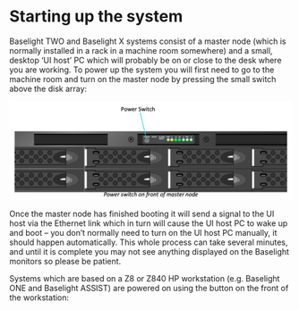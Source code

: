 # Starting up the system

Baselight TWO and Baselight X systems consist of a master node \(which is normally installed in a rack in a machine room somewhere\) and a small, desktop ‘UI host’ PC which will probably be on or close to the desk where you are working. To power up the system you will first need to go to the machine room and turn on the master node by pressing the small switch above the disk array:

![](../.gitbook/assets/2020-05-29-13.00.55.png)



Once the master node has finished booting it will send a signal to the UI host via the Ethernet link which in turn will cause the UI host PC to wake up and boot – you don’t normally need to turn on the UI host PC manually, it should happen automatically. This whole process can take several minutes, and until it is complete you may not see anything displayed on the Baselight monitors so please be patient.

Systems which are based on a Z8 or Z840 HP workstation \(e.g. Baselight ONE and Baselight ASSIST\) are powered on using the button on the front of the workstation:

